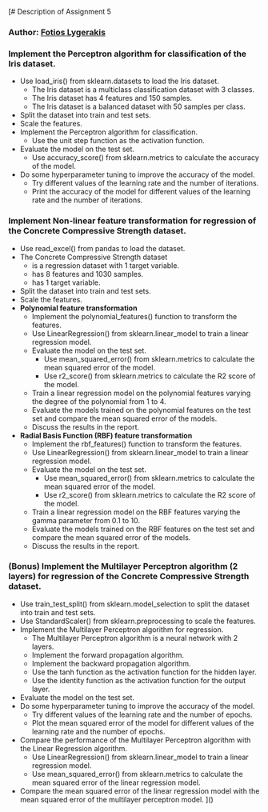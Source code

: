 [# Description of Assignment 5
### Author: [Fotios Lygerakis](https://github.com/ligerfotis)

### Implement the Perceptron algorithm for classification of the Iris dataset.
* Use load_iris() from sklearn.datasets to load the Iris dataset.
    * The Iris dataset is a multiclass classification dataset with 3 classes.
    * The Iris dataset has 4 features and 150 samples.
    * The Iris dataset is a balanced dataset with 50 samples per class.
* Split the dataset into train and test sets.
* Scale the features.
* Implement the Perceptron algorithm for classification.
    * Use the unit step function as the activation function.
* Evaluate the model on the test set.
    * Use accuracy_score() from sklearn.metrics to calculate the accuracy of the model.
* Do some hyperparameter tuning to improve the accuracy of the model.
    * Try different values of the learning rate and the number of iterations.
    * Print the accuracy of the model for different values of the learning rate and the number of iterations.
### Implement Non-linear feature transformation for regression of the Concrete Compressive Strength dataset.
* Use read_excel() from pandas to load the dataset.
* The Concrete Compressive Strength dataset
    * is a regression dataset with 1 target variable.
    * has 8 features and 1030 samples.
    * has 1 target variable.
* Split the dataset into train and test sets.
* Scale the features.
* **Polynomial feature transformation**
    * Implement the polynomial_features() function to transform the features.
    * Use LinearRegression() from sklearn.linear_model to train a linear regression model.
    * Evaluate the model on the test set.
        * Use mean_squared_error() from sklearn.metrics to calculate the mean squared error of the model.
        * Use r2_score() from sklearn.metrics to calculate the R2 score of the model.
    * Train a linear regression model on the polynomial features varying the degree of the polynomial from 1 to 4.
    * Evaluate the models trained on the polynomial features on the test set and compare the mean squared error of the models.
    * Discuss the results in the report.
* **Radial Basis Function (RBF) feature transformation**
    * Implement the rbf_features() function to transform the features.
    * Use LinearRegression() from sklearn.linear_model to train a linear regression model.
    * Evaluate the model on the test set.
        * Use mean_squared_error() from sklearn.metrics to calculate the mean squared error of the model.
        * Use r2_score() from sklearn.metrics to calculate the R2 score of the model.
    * Train a linear regression model on the RBF features varying the gamma parameter from 0.1 to 10.
    * Evaluate the models trained on the RBF features on the test set and compare the mean squared error of the models.
    * Discuss the results in the report.
### **(Bonus)** Implement the Multilayer Perceptron algorithm (2 layers) for regression of the Concrete Compressive Strength dataset.
* Use train_test_split() from sklearn.model_selection to split the dataset into train and test sets.
* Use StandardScaler() from sklearn.preprocessing to scale the features.
* Implement the Multilayer Perceptron algorithm for regression.
    * The Multilayer Perceptron algorithm is a neural network with 2 layers.
    * Implement the forward propagation algorithm.
    * Implement the backward propagation algorithm.
    * Use the tanh function as the activation function for the hidden layer.
    * Use the identity function as the activation function for the output layer.
* Evaluate the model on the test set.
* Do some hyperparameter tuning to improve the accuracy of the model.
    * Try different values of the learning rate and the number of epochs.
    * Plot the mean squared error of the model for different values of the learning rate and the number of epochs.
* Compare the performance of the Multilayer Perceptron algorithm with the Linear Regression algorithm.
    * Use LinearRegression() from sklearn.linear_model to train a linear regression model.
    * Use mean_squared_error() from sklearn.metrics to calculate the mean squared error of the linear regression model.
* Compare the mean squared error of the linear regression model with the mean squared error of the multilayer perceptron model.
]()